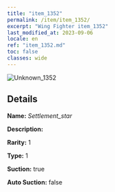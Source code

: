 ```yaml
---
title: "item_1352"
permalink: /item/item_1352/
excerpt: "Wing Fighter item_1352"
last_modified_at: 2023-09-06
locale: en
ref: "item_1352.md"
toc: false
classes: wide
---
```



 ![Unknown_1352](/images/item/Settlement_star_p.png)



## Details

 **Name:** *Settlement_star* 

 **Description:** 

 **Rarity:** 1 

 **Type:** 1 

 **Suction:** true 

 **Auto Suction:** false 


